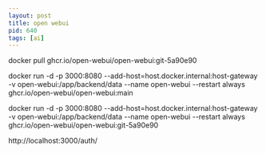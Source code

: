 ```yaml
---
layout: post
title: open webui
pid: 640
tags: [ai]
---
```


docker pull ghcr.io/open-webui/open-webui:git-5a90e90



docker run -d -p 3000:8080 --add-host=host.docker.internal:host-gateway -v open-webui:/app/backend/data --name open-webui --restart always ghcr.io/open-webui/open-webui:main



docker run -d -p 3000:8080 --add-host=host.docker.internal:host-gateway -v open-webui:/app/backend/data --name open-webui --restart always ghcr.io/open-webui/open-webui:git-5a90e90

http://localhost:3000/auth/



